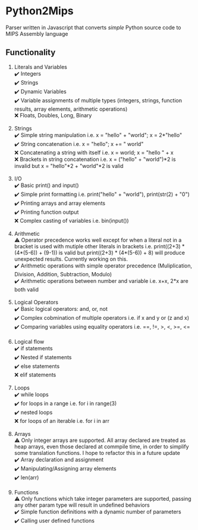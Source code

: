 # Python2Mips
Parser written in Javascript that converts *simple* Python source code to MIPS Assembly language

## Functionality
  1. Literals and Variables<br />
      ✔️ Integers<br />
      ✔️ Strings<br />
      ✔️ Dynamic Variables<br />
      ✔️ Variable assignments of multiple types (integers, strings, function results, array elements, arithmetic operations)<br />
      ❌ Floats, Doubles, Long, Binary<br /><br />
  2. Strings<br />
      ✔️ Simple string manipulation i.e. x = "hello" + "world"; x = 2*"hello"<br />
      ✔️ String concatenation i.e. x = "hello"; x += " world"<br />
      ❌ Concatenating a string with itself i.e. x = world; x = "hello " + x<br />
      ❌ Brackets in string concatenation i.e. x = ("hello" + "world")\*2 is invalid but x = "hello"\*2 + "world"\*2 is valid<br /><br />
  3. I/O<br />
      ✔️ Basic print() and input()<br />
      ✔️ Simple print formatting i.e. print("hello" + "world"), print(str(2) + "0")<br />
      ✔️ Printing arrays and array elements<br />
      ✔️ Printing function output<br />
      ❌ Complex casting of variables i.e. bin(input())<br /><br />
  4. Arithmetic<br />
      ⚠️ Operator precedence works well except for when a literal not in a bracket is used with mutiple other literals in brackets
          i.e. print((2+3) * (4*(5-6)) + (9-1)) is valid but print((2+3) * (4*(5-6)) + 8) will produce unexpected results. Currently 
          working on this. <br />
      ✔️ Arithmetic operations with simple operator precedence (Muliplication, Division, Addition, Subtraction, Modulo)<br />
      ✔️ Arithmetic operations between number and variable i.e. x+x, 2\*x are both valid<br /><br />
  5. Logical Operators<br />
      ✔️ Basic logical operators: and, or, not<br />
      ✔️ Complex cobmination of multiple operators i.e. if x and y or (z and x)<br />
      ✔️ Comparing variables using equality operators i.e. ==, !=, >, <, >=, <=<br /><br />
  6. Logical flow<br />
      ✔️ if statements<br />
      ✔️ Nested if statements<br />
      ✔️ else statements<br />
      ❌ elif statements<br /><br />
  7. Loops<br />
      ✔️ while loops<br />
      ✔️ for loops in a range i.e. for i in range(3)<br />
      ✔️ nested loops<br />
      ❌ for loops of an iterable i.e. for i in arr<br /><br />
  8. Arrays<br />
      ⚠️ Only integer arrays are supported. All array declared are treated as heap arrays, even those declared at commpile time, in               order to simplify some translation functions. I hope to refactor this in a future update<br />
      ✔️ Array declaration and assignment<br />
      ✔️ Manipulating/Assigning array elements<br />
      ✔️ len(arr)<br /><br />
  9. Functions<br />
      ⚠️ Only functions which take integer parameters are supported, passing any other param type will result in undefined behaviors<br />
      ✔️ Simple function definitions with a dynamic number of parameters<br />
      ✔️ Calling user defined functions<br /><br />
      



